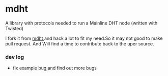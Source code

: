 mdht
====

A library with protocols needed to run a Mainline DHT node (written with Twisted)

I fork it from [mdht][1],and hack a lot to fit my need.So it may not good to make pull request.
And Will find a time to contribute back to the uper source.

### dev log
* fix example bug,and find out more bugs

[1]: https://github.com/gsko/mdht
